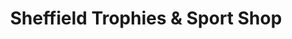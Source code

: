 ---
title: "Sheffield Trophies & Sport Shop"
url: /jesup/sheffield-trophies-and-sport-shop/
shop: shop
---